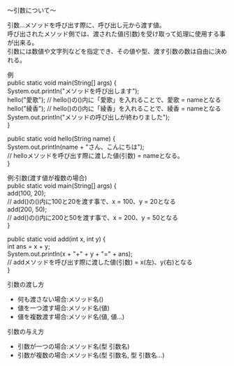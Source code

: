 〜引数について〜

引数…メソッドを呼び出す際に、呼び出し元から渡す値。<br>
呼び出されたメソッド側では、渡された値(引数)を受け取って処理に使用する事が出来る。<br>
引数には数値や文字列などを指定でき、その値や型、渡す引数の数は自由に決めれる。<br>

例<br>
public static void main(String[] args) {<br>
  System.out.println("メソッドを呼び出します");<br>
  hello("愛歌"); // hello()の()内に「愛歌」を入れることで、愛歌 = nameとなる<br>
  hello("綾香"); // hello()の()内に「綾香」を入れることで、綾香 = nameとなる<br>
  System.out.println("メソッドの呼び出しが終わりました");<br>
}<br>

public static void hello(String name) {<br>
  System.out.println(name + "さん、こんにちは");<br>
  // helloメソッドを呼び出す際に渡した値(引数) = nameとなる。<br>
}<br>

例:引数(渡す値が複数の場合)<br>
public static void main(String[] args) {<br>
  add(100, 20);<br>
  // add()の()内に100と20を渡す事で、x = 100、y = 20となる<br>
  add(200, 50);<br>
  // add()の()内に200と50を渡す事で、x = 200、y = 50となる<br>
}<br>

public static void add(int x, int y) {<br>
  int ans = x + y;<br>
  System.out.println(x + "+" + y + "=" + ans);<br>
  // addメソッドを呼び出す際に渡した値(引数) = x(左)、y(右)となる<br>
}<br>

引数の渡し方<br>
- 何も渡さない場合:メソッド名()
- 値を一つ渡す場合:メソッド名(値)
- 値を複数渡す場合:メソッド名(値, 値…)

引数の与え方<br>
- 引数が一つの場合:メソッド名(型 引数名)
- 引数が複数の場合:メソッド名(型 引数名, 型 引数名…)